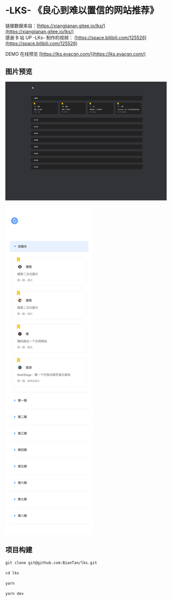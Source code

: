 # -LKS- 《良心到难以置信的网站推荐》

链接数据来自：[https://xiangjianan.gitee.io/lks/](https://xiangjianan.gitee.io/lks/)  
感谢 B 站 UP -LKs- 制作的视频： [https://space.bilibili.com/125526](https://space.bilibili.com/125526)

DEMO 在线预览 [https://lks.evacgn.com/](https://lks.evacgn.com/)

## 图片预览
![pc_dark](images/pc_dark.png)

![phone_light](images/phone_light.png)

## 项目构建
```
git clone git@github.com:BianTan/lks.git

cd lks

yarn

yarn dev
```
